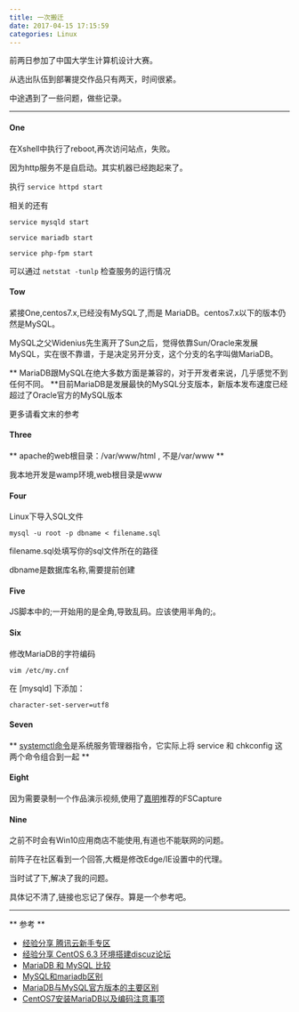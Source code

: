 ```yaml
---
title: 一次搬迁
date: 2017-04-15 17:15:59
categories: Linux
---
```


前两日参加了中国大学生计算机设计大赛。

从选出队伍到部署提交作品只有两天，时间很紧。

中途遇到了一些问题，做些记录。

**************

#### One

在Xshell中执行了reboot,再次访问站点，失败。

因为http服务不是自启动。其实机器已经跑起来了。

执行 <code>service httpd start</code>

相关的还有

<code>service mysqld start</code>

<code>service mariadb start</code>

<code>service php-fpm start</code>

可以通过 <code>netstat -tunlp</code> 检查服务的运行情况


#### Tow

紧接One,centos7.x,已经没有MySQL了,而是 MariaDB。centos7.x以下的版本仍然是MySQL。

MySQL之父Widenius先生离开了Sun之后，觉得依靠Sun/Oracle来发展MySQL，实在很不靠谱，于是决定另开分支，这个分支的名字叫做MariaDB。

** MariaDB跟MySQL在绝大多数方面是兼容的，对于开发者来说，几乎感觉不到任何不同。 **目前MariaDB是发展最快的MySQL分支版本，新版本发布速度已经超过了Oracle官方的MySQL版本

更多请看文末的参考


#### Three

** apache的web根目录：/var/www/html , 不是/var/www **

我本地开发是wamp环境,web根目录是www


#### Four

Linux下导入SQL文件

<code>mysql -u root -p dbname < filename.sql</code>

filename.sql处填写你的sql文件所在的路径

dbname是数据库名称,需要提前创建


#### Five

JS脚本中的;一开始用的是全角,导致乱码。应该使用半角的;。

#### Six

修改MariaDB的字符编码

<code>vim /etc/my.cnf</code>

在 [mysqld] 下添加：

<code>character-set-server=utf8</code>

#### Seven

** [systemctl命令](http://man.linuxde.net/systemctl)是系统服务管理器指令，它实际上将 service 和 chkconfig 这两个命令组合到一起 **

#### Eight

因为需要录制一个作品演示视频,使用了[嘉明](http://wander.leanote.com/)推荐的FSCapture

#### Nine

之前不时会有Win10应用商店不能使用,有道也不能联网的问题。

前阵子在社区看到一个回答,大概是修改Edge/IE设置中的代理。

当时试了下,解决了我的问题。

具体记不清了,链接也忘记了保存。算是一个参考吧。

*******************

** 参考 **

- [经验分享 腾讯云新手专区](http://bbs.qcloud.com/forum.php?mod=viewthread&tid=2387&extra=page%3D1)
- [经验分享 CentOS 6.3 环境搭建discuz论坛](http://bbs.qcloud.com/thread-1316-1-1.html)
- [MariaDB 和 MySQL 比较](http://www.oschina.net/translate/mariadb-vs-mysql-a-comparison)
- [MySQL和mariadb区别](http://ask.chinaunix.net/question/556)
- [MariaDB与MySQL官方版本的主要区别](https://segmentfault.com/a/1190000007092956?_ea=1234141)
- [CentOS7安装MariaDB以及编码注意事项](http://blog.csdn.net/wzqnls/article/details/53241183)
